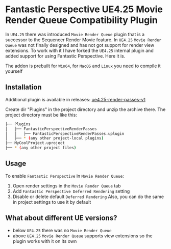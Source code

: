 # Fantastic Perspective UE4.25 Movie Render Queue Compatibility Plugin

In `UE4.25` there was introduced `Movie Render Queue` plugin that is a successor to the Sequencer Render Movie feature. In `UE4.25` `Movie Render Queue` was not finally designed and has not got support for render view extensions. To work with it I have forked the `UE4.25` internal plugin and added support for using Fantastic Perspective. Here it is.

The addon is prebuilt for `Win64`, for `MacOS` and `Linux` you need to compile it yourself

## Installation
Additional plugin is available in releases: [ue4.25-render-passes-v1](https://github.com/AzazKamaz/UE-FantasticPerspective/releases/tag/ue4.25-render-passes-v1/)

Create dir "Plugins" in the project directory and unzip the archive there. The project directory must be like this:
```bash
├── Plugins
│   ├── FantasticPerspectiveRenderPasses
│   │   ├── FantasticPerspectiveRenderPasses.uplugin
│   ├── * (any other project-local plugins)
├── MyCoolProject.uproject
├── * (any other project files)
```

## Usage
To enable `Fantastic Perspective` in `Movie Render Queue`:
1. Open render settings in the `Movie Render Queue` tab
2. Add `Fantastic Perspective Deferred Rendering` setting
3. Disable or delete default `Deferred Rendering`
Also, you can do the same in project settings to use it by default

## What about different UE versions?
- below `UE4.25` there was no `Movie Render Queue`
- above `UE4.25` `Movie Render Queue` supports view extensions so the plugin works with it on its own

